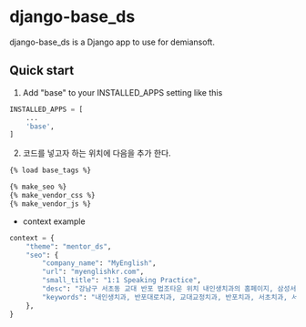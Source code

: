 django-base_ds
==========

django-base_ds is a Django app to use for demiansoft. 

Quick start
------------

1. Add "base" to your INSTALLED_APPS setting like this
```python
INSTALLED_APPS = [
    ...
    'base',
]
```

2. 코드를 넣고자 하는 위치에 다음을 추가 한다.
```html
{% load base_tags %}

{% make_seo %}
{% make_vendor_css %}
{% make_vendor_js %}
```

* context example
```python
context = {
    "theme": "mentor_ds",
    "seo": {
        "company_name": "MyEnglish",
        "url": "myenglishkr.com",
        "small_title": "1:1 Speaking Practice",
        "desc": "강남구 서초동 교대 반포 법조타운 위치 내인생치과의 홈페이지, 삼성서울병원 구강외과 전문의 진료",
        "keywords": "내인생치과, 반포대로치과, 교대교정치과, 반포치과, 서초치과, 서초동치과, 교대역치과 "
    },
}
```
